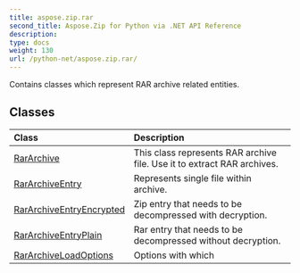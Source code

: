 ```yaml
---
title: aspose.zip.rar
second_title: Aspose.Zip for Python via .NET API Reference
description: 
type: docs
weight: 130
url: /python-net/aspose.zip.rar/
---
```



Contains classes which represent RAR archive related entities.

## Classes
| Class | Description |
| :- | :- |
|[RarArchive](/zip/python-net/aspose.zip.rar/rararchive/)|This class represents RAR archive file. Use it to extract RAR archives.|
|[RarArchiveEntry](/zip/python-net/aspose.zip.rar/rararchiveentry/)|Represents single file within archive.|
|[RarArchiveEntryEncrypted](/zip/python-net/aspose.zip.rar/rararchiveentryencrypted/)|Zip entry that needs to be decompressed with decryption.|
|[RarArchiveEntryPlain](/zip/python-net/aspose.zip.rar/rararchiveentryplain/)|Rar entry that needs to be decompressed without decryption.|
|[RarArchiveLoadOptions](/zip/python-net/aspose.zip.rar/rararchiveloadoptions/)|Options with which|
